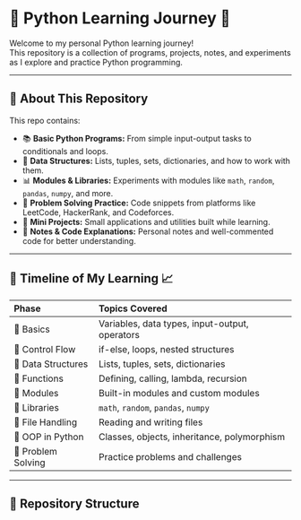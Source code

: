 # 🐍 Python Learning Journey 🚀

Welcome to my personal Python learning journey!  
This repository is a collection of programs, projects, notes, and experiments as I explore and practice Python programming.

---

## 📖 About This Repository

This repo contains:
- 📚 **Basic Python Programs:** From simple input-output tasks to conditionals and loops.
- 🧮 **Data Structures:** Lists, tuples, sets, dictionaries, and how to work with them.
- 📊 **Modules & Libraries:** Experiments with modules like `math`, `random`, `pandas`, `numpy`, and more.
- 🐛 **Problem Solving Practice:** Code snippets from platforms like LeetCode, HackerRank, and Codeforces.
- 📂 **Mini Projects:** Small applications and utilities built while learning.
- 📝 **Notes & Code Explanations:** Personal notes and well-commented code for better understanding.

---

## 📅 Timeline of My Learning 📈

| Phase            | Topics Covered                                 |
|:----------------|:------------------------------------------------|
| 📌 Basics         | Variables, data types, input-output, operators  |
| 📌 Control Flow   | if-else, loops, nested structures               |
| 📌 Data Structures| Lists, tuples, sets, dictionaries               |
| 📌 Functions      | Defining, calling, lambda, recursion            |
| 📌 Modules        | Built-in modules and custom modules             |
| 📌 Libraries      | `math`, `random`, `pandas`, `numpy`             |
| 📌 File Handling  | Reading and writing files                       |
| 📌 OOP in Python  | Classes, objects, inheritance, polymorphism     |
| 📌 Problem Solving| Practice problems and challenges                |

---

## 📂 Repository Structure


